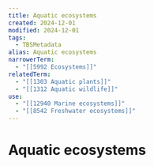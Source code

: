 ```yaml
---
title: Aquatic ecosystems
created: 2024-12-01
modified: 2024-12-01
tags:
  - TBSMetadata
alias: Aquatic ecosystems
narrowerTerm:
  - "[[5992 Ecosystems]]"
relatedTerm:
  - "[[1303 Aquatic plants]]"
  - "[[1312 Aquatic wildlife]]"
use:
  - "[[12940 Marine ecosystems]]"
  - "[[8542 Freshwater ecosystems]]"
---
```

# Aquatic ecosystems
